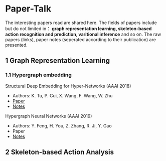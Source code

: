 # Paper-Talk
The interesting papers read are shared here. The fields of papers include but do not limited in： **graph representation learning, skeleton-based action recognition and prediction, varitional inference** and so on. The raw papers (links), paper notes (seperated according to their publication) are presented.

## 1 Graph Representation Learning ##

### 1.1 Hypergraph embedding ###

Structural Deep Embedding for Hyper-Networks (AAAI 2018)
  - Authors: K. Tu, P. Cui, X. Wang, F. Wang, W. Zhu
  - [Paper](https://aaai.org/ocs/index.php/AAAI/AAAI18/paper/view/16797)
  - [Notes](https://github.com/limaosen0/Paper-Talk/blob/master/paper-note/AAAI2018/Structural_deep_embedding_for_hyper-networks/Structural_deep_embedding_for_hyper-networks.md)
  
Hypergraph Neural Networks (AAAI 2019)
  - Authors: Y. Feng, H. You, Z. Zhang, R. Ji, Y. Gao
  - Paper
  - [Notes](https://github.com/limaosen0/Paper-Talk/blob/master/paper-note/AAAI2019/Hypergraph_neural_networks.md)

## 2 Skeleton-based Action Analysis ##
